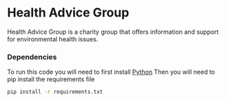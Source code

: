 # Health Advice Group

Health Advice Group is a charity group that offers information and support for environmental health issues.

### Dependencies

To run this code you will need to first install [Python](https://www.python.org/downloads/)
Then you will need to pip install the requirements file
```bash
pip install -r requirements.txt
```